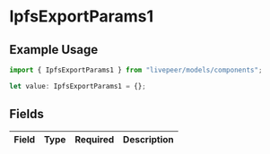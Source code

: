 # IpfsExportParams1

## Example Usage

```typescript
import { IpfsExportParams1 } from "livepeer/models/components";

let value: IpfsExportParams1 = {};
```

## Fields

| Field       | Type        | Required    | Description |
| ----------- | ----------- | ----------- | ----------- |
